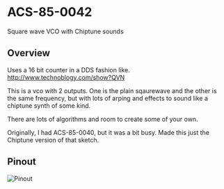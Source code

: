 # ACS-85-0042

Square wave VCO with Chiptune sounds


## Overview

Uses a 16 bit counter in a DDS fashion like. http://www.technoblogy.com/show?QVN

This is a vco with 2 outputs.  One is the plain sqaurewave and the other is the same
frequency, but with lots of arping and effects to sound like a chiptune synth of some kind.

There are lots of algorithms and room to create some of your own.

Originally, I had ACS-85-0040, but it was a bit busy. Made this just the Chiptune version of that sketch.

 
## Pinout

![Pinout](https://github.com/robstave/ArduinoComponentSketches/blob/master/ACS-85%20ATTiny85%20sketches/ACS-85-0042/images/ACS-85-0042.png) 
 
 
 

